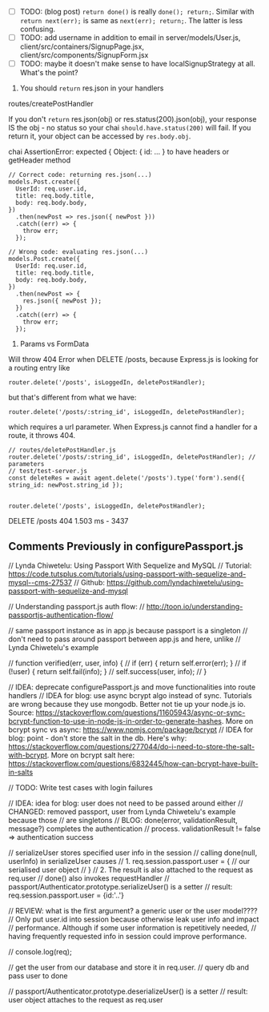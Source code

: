 -[ ] TODO: (blog post) `return done()` is really `done(); return;`. Similar with `return next(err);` is same as `next(err); return;`. The latter is less confusing.
-[ ] TODO: add username in addition to email in server/models/User.js, client/src/containers/SignupPage.jsx, client/src/components/SignupForm.jsx
-[ ] TODO: maybe it doesn't make sense to have localSignupStrategy at all. What's the point?

1. You should `return` res.json in your handlers

routes/createPostHandler

If you don't `return` res.json(obj) or res.status(200).json(obj), your response IS the obj - no status so your chai `should.have.status(200)` will fail. If you return it, your object can be accessed by `res.body.obj`.

>
chai AssertionError: expected { Object: { id: ... } to have headers or getHeader method

```
// Correct code: returning res.json(...)
models.Post.create({
  UserId: req.user.id,
  title: req.body.title,
  body: req.body.body,
})
  .then(newPost => res.json({ newPost }))
  .catch((err) => {
    throw err;
  });
```

```
// Wrong code: evaluating res.json(...)
models.Post.create({
  UserId: req.user.id,
  title: req.body.title,
  body: req.body.body,
})
  .then(newPost => {
    res.json({ newPost });
  })
  .catch((err) => {
    throw err;
  });
```

1. Params vs FormData

Will throw 404 Error when DELETE /posts, because Express.js is looking for a routing entry like
```
router.delete('/posts', isLoggedIn, deletePostHandler);
```

but that's different from what we have:

```
router.delete('/posts/:string_id', isLoggedIn, deletePostHandler);
```

which requires a url parameter. When Express.js cannot find a handler for a route, it throws 404.

```
// routes/deletePostHandler.js
router.delete('/posts/:string_id', isLoggedIn, deletePostHandler); // parameters
// test/test-server.js
const deleteRes = await agent.delete('/posts').type('form').send({ string_id: newPost.string_id });
```

```

router.delete('/posts', isLoggedIn, deletePostHandler);

```

DELETE /posts 404 1.503 ms - 3437


## Comments Previously in configurePassport.js

// Lynda Chiwetelu: Using Passport With Sequelize and MySQL
// Tutorial: https://code.tutsplus.com/tutorials/using-passport-with-sequelize-and-mysql--cms-27537
// Github: https://github.com/lyndachiwetelu/using-passport-with-sequelize-and-mysql

// Understanding passport.js auth flow:
// http://toon.io/understanding-passportjs-authentication-flow/

// same passport instance as in app.js because passport is a singleton
// don't need to pass around passport between app.js and here, unlike
// Lynda Chiwetelu's example


// function verified(err, user, info) {
//     if (err) { return self.error(err); }
//     if (!user) { return self.fail(info); }
//     self.success(user, info);
//   }

// IDEA: deprecate configurePassport.js and move functionalities into route handlers
// IDEA for blog: use async bcrypt algo instead of sync. Tutorials are wrong because they use mongodb. Better not tie up your node.js io. Source: https://stackoverflow.com/questions/11605943/async-or-sync-bcrypt-function-to-use-in-node-js-in-order-to-generate-hashes. More on bcrypt sync vs async: https://www.npmjs.com/package/bcrypt
// IDEA for blog: point - don't store the salt in the db. Here's why: https://stackoverflow.com/questions/277044/do-i-need-to-store-the-salt-with-bcrypt. More on bcrypt salt here: https://stackoverflow.com/questions/6832445/how-can-bcrypt-have-built-in-salts

// TODO: Write test cases with login failures

// IDEA: idea for blog: user does not need to be passed around either
// CHANGED: removed passport, user from Lynda Chiwetelu's example because those
//          are singletons
// BLOG: done(error, validationResult, message?) completes the authentication
//        process. validationResult != false => authentication success

// serializeUser stores specified user info in the session
// calling done(null, userInfo) in serializeUser causes
// 1. req.session.passport.user = { // our serialised user object // }
// 2. The result is also attached to the request as req.user
// done() also invokes requestHandler
// passport/Authenticator.prototype.serializeUser() is a setter
// result: req.session.passport.user = {id:'..'}

// REVIEW: what is the first argument? a generic user or the user model????
// Only put user.id into session because otherwise leak user info and impact
// performance. Although if some user information is repetitively needed,
// having frequently requested info in session could improve performance.

// console.log(req);

// get the user from our database and store it in req.user.
// query db and pass user to done

// passport/Authenticator.prototype.deserializeUser() is a setter
// result: user object attaches to the request as req.user

